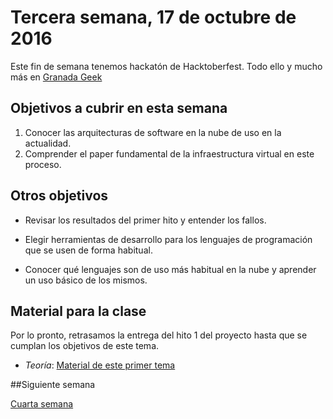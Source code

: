 # Tercera semana, 17 de octubre de 2016

Este fin de semana tenemos hackatón de Hacktoberfest. Todo ello y mucho más en
[Granada Geek](http://www.meetup.com/es-ES/Granada-Geek/)

## Objetivos a cubrir en esta semana

1. Conocer las arquitecturas de software en la nube de uso en la
   actualidad.
3. Comprender el paper fundamental de la infraestructura virtual en
   este proceso.

## Otros objetivos

* Revisar los resultados del primer hito y entender los fallos.

* Elegir herramientas de desarrollo para los lenguajes de programación
que se usen de forma habitual.

* Conocer qué lenguajes son de uso más habitual en la nube y aprender
  un uso básico de los mismos.

## Material para la clase

Por lo pronto, retrasamos la entrega del hito 1 del proyecto hasta que
se cumplan los objetivos de este tema.

* *Teoría*:
  [Material de este primer tema](http://jj.github.io/CC/documentos/temas/Arquitecturas_para_la_nube)


##Siguiente semana

[Cuarta semana](04-semana.md)
